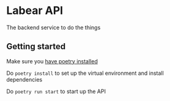 # Labear API

The backend service to do the things 

## Getting started 

Make sure you [have poetry installed](https://python-poetry.org/docs/#installation)

Do `poetry install` to set up the virtual environment and install dependencies 

Do `poetry run start` to start up the API 